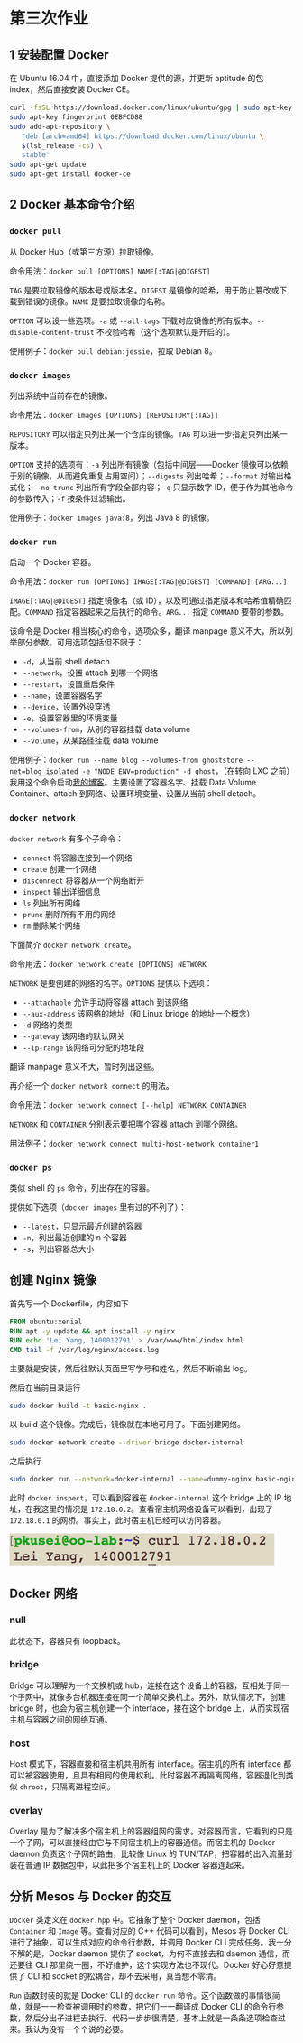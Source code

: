 # 第三次作业

## 1 安装配置 Docker

在 Ubuntu 16.04 中，直接添加 Docker 提供的源，并更新 aptitude 的包 index，然后直接安装 Docker CE。

```bash
curl -fsSL https://download.docker.com/linux/ubuntu/gpg | sudo apt-key add -
sudo apt-key fingerprint 0EBFCD88
sudo add-apt-repository \
   "deb [arch=amd64] https://download.docker.com/linux/ubuntu \
   $(lsb_release -cs) \
   stable"
sudo apt-get update
sudo apt-get install docker-ce
```

## 2 Docker 基本命令介绍

### `docker pull`

从 Docker Hub（或第三方源）拉取镜像。

命令用法：`docker pull [OPTIONS] NAME[:TAG|@DIGEST]`

`TAG` 是要拉取镜像的版本号或版本名。`DIGEST` 是镜像的哈希，用于防止篡改或下载到错误的镜像。`NAME` 是要拉取镜像的名称。

`OPTION` 可以设一些选项。`-a` 或 `--all-tags` 下载对应镜像的所有版本。`--disable-content-trust` 不校验哈希（这个选项默认是开启的）。

使用例子：`docker pull debian:jessie`，拉取 Debian 8。

### `docker images`

列出系统中当前存在的镜像。

命令用法：`docker images [OPTIONS] [REPOSITORY[:TAG]]`

`REPOSITORY` 可以指定只列出某一个仓库的镜像。`TAG` 可以进一步指定只列出某一版本。

`OPTION` 支持的选项有：`-a` 列出所有镜像（包括中间层——Docker 镜像可以依赖于别的镜像，从而避免重复占用空间）；`--digests` 列出哈希；`--format` 对输出格式化；`--no-trunc` 列出所有字段全部内容；`-q` 只显示数字 ID，便于作为其他命令的参数传入；`-f` 按条件过滤输出。

使用例子：`docker images java:8`，列出 Java 8 的镜像。

### `docker run`

启动一个 Docker 容器。

命令用法：`docker run [OPTIONS] IMAGE[:TAG|@DIGEST] [COMMAND] [ARG...]`

`IMAGE[:TAG|@DIGEST]` 指定镜像名（或 ID），以及可通过指定版本和哈希值精确匹配。`COMMAND` 指定容器起来之后执行的命令。`ARG...` 指定 `COMMAND` 要带的参数。

该命令是 Docker 相当核心的命令，选项众多，翻译 manpage 意义不大，所以列举部分参数。可用选项包括但不限于：

* `-d`，从当前 shell detach
* `--network`，设置 attach 到哪一个网络
* `--restart`，设置重启条件
* `--name`，设置容器名字
* `--device`，设置外设穿透
* `-e`，设置容器里的环境变量
* `--volumes-from`，从别的容器挂载 data volume
* `--volume`，从某路径挂载 data volume

使用例子：`docker run --name blog --volumes-from ghoststore --net=blog_isolated -e "NODE_ENV=production" -d ghost`，（在转向 LXC 之前）我用这个命令启动[我的博客](https://blog.yangl1996.com/update-ghost-running-on-docker/)。主要设置了容器名字、挂载 Data Volume Container、attach 到网络、设置环境变量、设置从当前 shell detach。

### `docker network`

`docker network` 有多个子命令：

* `connect` 将容器连接到一个网络
* `create` 创建一个网络
* `disconnect` 将容器从一个网络断开
* `inspect` 输出详细信息
* `ls` 列出所有网络
* `prune` 删除所有不用的网络
* `rm` 删除某个网络

下面简介 `docker network create`。

命令用法：`docker network create [OPTIONS] NETWORK`

`NETWORK` 是要创建的网络的名字。`OPTIONS` 提供以下选项：

* `--attachable` 允许手动将容器 attach 到该网络
* `--aux-address` 该网络的地址（和 Linux bridge 的地址一个概念）
* `-d` 网络的类型
* `--gateway` 该网络的默认网关
* `--ip-range` 该网络可分配的地址段

翻译 manpage 意义不大，暂时列出这些。

再介绍一个 `docker network connect` 的用法。

命令用法：`docker network connect [--help] NETWORK CONTAINER`

`NETWORK` 和 `CONTAINER` 分别表示要把哪个容器 attach 到哪个网络。

用法例子：`docker network connect multi-host-network container1`

### `docker ps`

类似 shell 的 `ps` 命令，列出存在的容器。

提供如下选项（`docker images` 里有过的不列了）：

* `--latest`，只显示最近创建的容器
* `-n`，列出最近创建的 n 个容器
* `-s`，列出容器总大小

## 创建 Nginx 镜像

首先写一个 Dockerfile，内容如下

```Dockerfile
FROM ubuntu:xenial
RUN apt -y update && apt install -y nginx
RUN echo 'Lei Yang, 1400012791' > /var/www/html/index.html
CMD tail -f /var/log/nginx/access.log
```

主要就是安装，然后往默认页面里写学号和姓名，然后不断输出 log。

然后在当前目录运行

```bash
sudo docker build -t basic-nginx .
```

以 build 这个镜像。完成后，镜像就在本地可用了。下面创建网络。

```bash
sudo docker network create --driver bridge docker-internal
```

之后执行

```bash
sudo docker run --network=docker-internal --name=dummy-nginx basic-nginx nginx -g 'daemon off;'
```

此时 `docker inspect`，可以看到容器在 `docker-internal` 这个 bridge 上的 IP 地址，在我这里的情况是 `172.18.0.2`。查看宿主机网络设备可以看到，出现了 `172.18.0.1` 的网桥。事实上，此时宿主机已经可以访问容器。

![ss](https://github.com/yangl1996/os-practical/blob/master/homework-3/attachments/1.png?raw=true)

## Docker 网络

### null

此状态下，容器只有 loopback。

### bridge

Bridge 可以理解为一个交换机或 hub，连接在这个设备上的容器，互相处于同一个子网中，就像多台机器连接在同一个简单交换机上。另外，默认情况下，创建 bridge 时，也会为宿主机创建一个 interface，接在这个 bridge 上，从而实现宿主机与容器之间的网络互通。

### host

Host 模式下，容器直接和宿主机共用所有 interface。宿主机的所有 interface 都可以被容器使用，且具有相同的使用权利。此时容器不再隔离网络，容器退化到类似 `chroot`，只隔离进程空间。

### overlay

Overlay 是为了解决多个宿主机上的容器组网的需求。对容器而言，它看到的只是一个子网，可以直接经由它与不同宿主机上的容器通信。而宿主机的 Docker daemon 负责这个子网的路由，比较像 Linux 的 TUN/TAP，把容器的出入流量封装在普通 IP 数据包中，以此把多个宿主机上的 Docker 容器连起来。

## 分析 Mesos 与 Docker 的交互

`Docker` 类定义在 `docker.hpp` 中。它抽象了整个 Docker daemon，包括 `Container` 和 `Image` 等。查看对应的 C++ 代码可以看到，Mesos 将 Docker CLI 进行了抽象，可以生成对应的命令行参数，并调用 Docker CLI 完成任务。我十分不解的是，Docker daemon 提供了 socket，为何不直接去和 daemon 通信，而还要往 CLI 那里绕一圈，不好维护，这个实现方法也不现代。Docker 好心好意提供了 CLI 和 socket 的松耦合，却不去采用，真当想不零清。

`Run` 函数封装的就是 Docker CLI 的 `docker run` 命令。这个函数做的事情很简单，就是一一检查被调用时的参数，把它们一一翻译成 Docker CLI 的命令行参数，然后分出子进程去执行。代码一步步很清楚，基本上就是一条条选项检查过来。我认为没有一个个说的必要。

##
